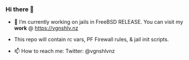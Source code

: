### Hi there 👋

<!--
**vgnshlvnz/vgnshlvnz** is a ✨ _special_ ✨ repository because its `README.md` (this file) appears on your GitHub profile.

Here are some ideas to get you started:

- 🔭 I’m currently working on ...
- 🌱 I’m currently learning ...
- 👯 I’m looking to collaborate on ...
- 🤔 I’m looking for help with ...
- 💬 Ask me about ...
- 📫 How to reach me: ...
- 😄 Pronouns: ...
- ⚡ Fun fact: ...
-->
- 🔭 I’m currently working on jails in FreeBSD RELEASE. You can visit my **work** @ https://vgnshlv.nz
- This repo will contain rc vars, PF Firewall rules, & jail init scripts.

- 📫 How to reach me: Twitter: @vgnshlvnz
